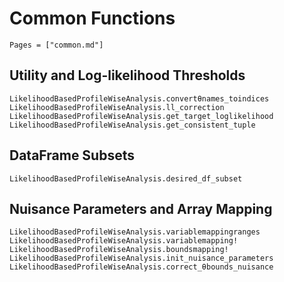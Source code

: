 # Common Functions

```@index
Pages = ["common.md"]
```

## Utility and Log-likelihood Thresholds

```@docs
LikelihoodBasedProfileWiseAnalysis.convertθnames_toindices
LikelihoodBasedProfileWiseAnalysis.ll_correction
LikelihoodBasedProfileWiseAnalysis.get_target_loglikelihood
LikelihoodBasedProfileWiseAnalysis.get_consistent_tuple
```

## DataFrame Subsets

```@docs
LikelihoodBasedProfileWiseAnalysis.desired_df_subset
```

## Nuisance Parameters and Array Mapping

```@docs
LikelihoodBasedProfileWiseAnalysis.variablemappingranges
LikelihoodBasedProfileWiseAnalysis.variablemapping!
LikelihoodBasedProfileWiseAnalysis.boundsmapping!
LikelihoodBasedProfileWiseAnalysis.init_nuisance_parameters
LikelihoodBasedProfileWiseAnalysis.correct_θbounds_nuisance
```